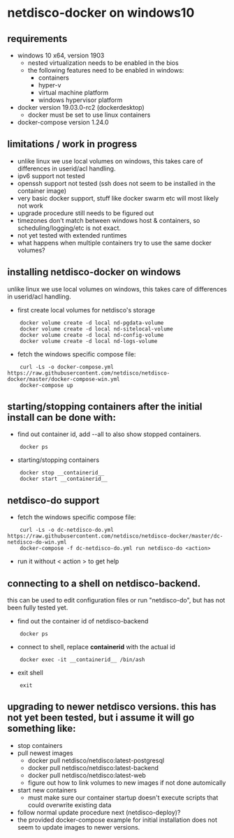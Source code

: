 # netdisco-docker on windows10

## requirements

* windows 10 x64, version 1903
  * nested virtualization needs to be enabled in the bios
  * the following features need to be enabled in windows:
    * containers
    * hyper-v
    * virtual machine platform
    * windows hypervisor platform 
* docker version 19.03.0-rc2 (dockerdesktop)
  * docker must be set to use linux containers
* docker-compose version 1.24.0

## limitations / work in progress

* unlike linux we use local volumes on windows, this takes care of differences in userid/acl handling.
* ipv6 support not tested
* openssh support not tested (ssh does not seem to be installed in the container image)
* very basic docker support, stuff like docker swarm etc will most likely not work
* upgrade procedure still needs to be figured out
* timezones don't match between windows host & containers, so scheduling/logging/etc is not exact.
* not yet tested with extended runtimes
* what happens when multiple containers try to use the same docker volumes?

## installing netdisco-docker on windows

unlike linux we use local volumes on windows, this takes care of differences in
userid/acl handling.

* first create local volumes for netdisco's storage
```
    docker volume create -d local nd-pgdata-volume
    docker volume create -d local nd-sitelocal-volume
    docker volume create -d local nd-config-volume
    docker volume create -d local nd-logs-volume
```
* fetch the windows specific compose file:
```
    curl -Ls -o docker-compose.yml https://raw.githubusercontent.com/netdisco/netdisco-docker/master/docker-compose-win.yml
    docker-compose up
```

## starting/stopping containers after the initial install can be done with:

* find out container id, add --all to also show stopped containers.
```
    docker ps
```
* starting/stopping containers
```
    docker stop __containerid__
    docker start __containerid__
```

## netdisco-do support

* fetch the windows specific compose file:
```
    curl -Ls -o dc-netdisco-do.yml https://raw.githubusercontent.com/netdisco/netdisco-docker/master/dc-netdisco-do-win.yml
    docker-compose -f dc-netdisco-do.yml run netdisco-do <action>
```
* run it without < action > to get help

## connecting to a shell on netdisco-backend.

this can be used to edit configuration files or run "netdisco-do", but has not been fully tested yet. 

* find out the container id of netdisco-backend
```
    docker ps
```
* connect to shell, replace __containerid__  with the actual id
```
    docker exec -it __containerid__ /bin/ash
```
* exit shell
```
    exit
```

## upgrading to newer netdisco versions. this has not yet been tested, but i assume it will go something like:
* stop containers
* pull newest images
  * docker pull netdisco/netdisco:latest-postgresql
  * docker pull netdisco/netdisco:latest-backend
  * docker pull netdisco/netdisco:latest-web
  * figure out how to link volumes to new images if not done automically
* start new containers
  * must make sure our container startup doesn't execute scripts that could overwrite existing data
* follow normal update procedure next (netdisco-deploy)?
* the provided docker-compose example for initial installation does not seem to update images to newer versions.